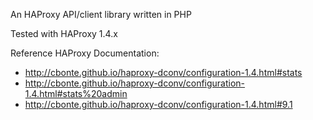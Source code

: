 An HAProxy API/client library written in PHP

Tested with HAProxy 1.4.x

Reference HAProxy Documentation:
* http://cbonte.github.io/haproxy-dconv/configuration-1.4.html#stats
* http://cbonte.github.io/haproxy-dconv/configuration-1.4.html#stats%20admin
* http://cbonte.github.io/haproxy-dconv/configuration-1.4.html#9.1